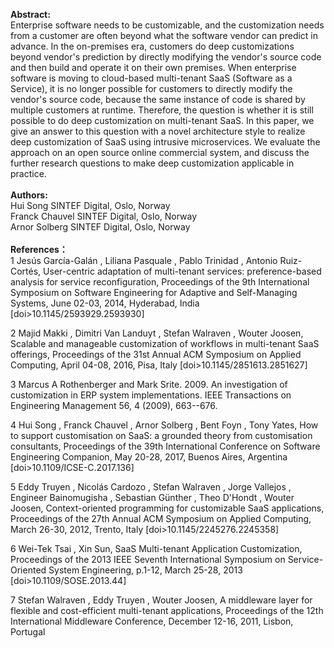 **Abstract:**  
Enterprise software needs to be customizable, and the customization needs from a customer are often beyond what the software vendor can predict in advance. In the on-premises era, customers do deep customizations beyond vendor's prediction by directly modifying the vendor's source code and then build and operate it on their own premises. When enterprise software is moving to cloud-based multi-tenant SaaS (Software as a Service), it is no longer possible for customers to directly modify the vendor's source code, because the same instance of code is shared by multiple customers at runtime. Therefore, the question is whether it is still possible to do deep customization on multi-tenant SaaS. In this paper, we give an answer to this question with a novel architecture style to realize deep customization of SaaS using intrusive microservices. We evaluate the approach on an open source online commercial system, and discuss the further research questions to make deep customization applicable in practice.
</br>
</br>
**Authors:**  
Hui Song	SINTEF Digital, Oslo, Norway  
Franck Chauvel	SINTEF Digital, Oslo, Norway  
Arnor Solberg	SINTEF Digital, Oslo, Norway  
</br>
**References：**  
1
Jesús García-Galán , Liliana Pasquale , Pablo Trinidad , Antonio Ruiz-Cortés, User-centric adaptation of multi-tenant services: preference-based analysis for service reconfiguration, Proceedings of the 9th International Symposium on Software Engineering for Adaptive and Self-Managing Systems, June 02-03, 2014, Hyderabad, India  [doi>10.1145/2593929.2593930]
	
2
Majid Makki , Dimitri Van Landuyt , Stefan Walraven , Wouter Joosen, Scalable and manageable customization of workflows in multi-tenant SaaS offerings, Proceedings of the 31st Annual ACM Symposium on Applied Computing, April 04-08, 2016, Pisa, Italy  [doi>10.1145/2851613.2851627]
 	
3
Marcus A Rothenberger and Mark Srite. 2009. An investigation of customization in ERP system implementations. IEEE Transactions on Engineering Management 56, 4 (2009), 663--676.
 	
4
Hui Song , Franck Chauvel , Arnor Solberg , Bent Foyn , Tony Yates, How to support customisation on SaaS: a grounded theory from customisation consultants, Proceedings of the 39th International Conference on Software Engineering Companion, May 20-28, 2017, Buenos Aires, Argentina  [doi>10.1109/ICSE-C.2017.136]
	
5
Eddy Truyen , Nicolás Cardozo , Stefan Walraven , Jorge Vallejos , Engineer Bainomugisha , Sebastian Günther , Theo D'Hondt , Wouter Joosen, Context-oriented programming for customizable SaaS applications, Proceedings of the 27th Annual ACM Symposium on Applied Computing, March 26-30, 2012, Trento, Italy  [doi>10.1145/2245276.2245358]
 	
6
Wei-Tek Tsai , Xin Sun, SaaS Multi-tenant Application Customization, Proceedings of the 2013 IEEE Seventh International Symposium on Service-Oriented System Engineering, p.1-12, March 25-28, 2013  [doi>10.1109/SOSE.2013.44]
 	
7
Stefan Walraven , Eddy Truyen , Wouter Joosen, A middleware layer for flexible and cost-efficient multi-tenant applications, Proceedings of the 12th International Middleware Conference, December 12-16, 2011, Lisbon, Portugal
